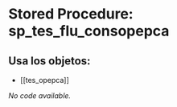 # Stored Procedure: sp_tes_flu_consopepca

## Usa los objetos:
- [[tes_opepca]]

*No code available.*
